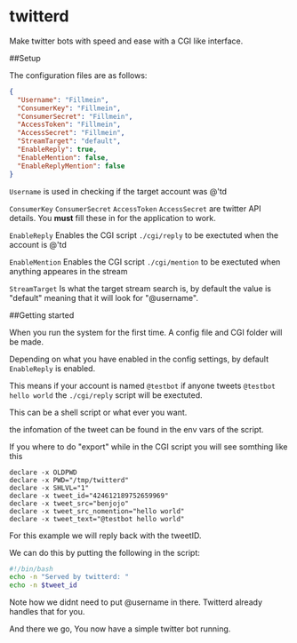 twitterd
========

Make twitter bots with speed and ease with a CGI like interface.

##Setup

The configuration files are as follows:
```json
{
  "Username": "Fillmein",
  "ConsumerKey": "Fillmein",
  "ConsumerSecret": "Fillmein",
  "AccessToken": "Fillmein",
  "AccessSecret": "Fillmein",
  "StreamTarget": "default",
  "EnableReply": true,
  "EnableMention": false,
  "EnableReplyMention": false
}
```

`Username` is used in checking if the target account was @'td
 
`ConsumerKey` `ConsumerSecret` `AccessToken` `AccessSecret` are twitter API details. You **must** fill these in for the application to work.

`EnableReply` Enables the CGI script `./cgi/reply` to be exectuted when the account is @'td

`EnableMention` Enables the CGI script `./cgi/mention` to be exectuted when anything appeares in the stream

`StreamTarget` Is what the target stream search is, by default the value is "default" meaning that it will look for "@username".

##Getting started

When you run the system for the first time. A config file and CGI folder will be made. 

Depending on what you have enabled in the config settings, by default `EnableReply` is enabled.

This means if your account is named `@testbot` if anyone tweets `@testbot hello world` the `./cgi/reply` script will be exectuted.

This can be a shell script or what ever you want.

the infomation of the tweet can be found in the env vars of the script.

If you where to do "export" while in the CGI script you will see somthing like this

```
declare -x OLDPWD
declare -x PWD="/tmp/twitterd"
declare -x SHLVL="1"
declare -x tweet_id="424612189752659969"
declare -x tweet_src="benjojo"
declare -x tweet_src_nomention="hello world"
declare -x tweet_text="@testbot hello world"
```

For this example we will reply back with the tweetID.

We can do this by putting the following in the script:

```bash
#!/bin/bash
echo -n "Served by twitterd: "
echo -n $tweet_id
```

Note how we didnt need to put @username in there. Twitterd already handles that for you.

And there we go, You now have a simple twitter bot running.

